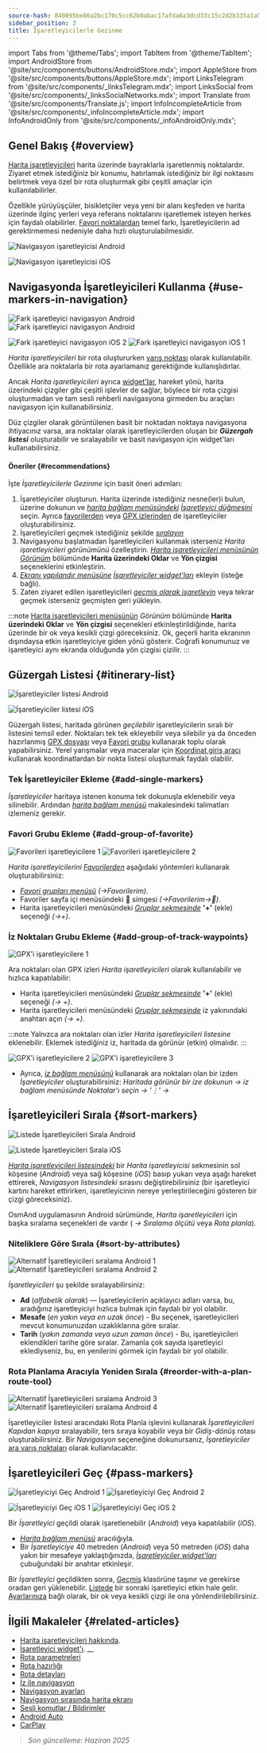 ```yaml
---
source-hash: 840895be86a2bc170c5cc62b0abac17afda6a3dcd33c15c2d2b335a1a52fa27e
sidebar_position: 3
title: İşaretleyicilerle Gezinme
---
```

import Tabs from '@theme/Tabs';
import TabItem from '@theme/TabItem';
import AndroidStore from '@site/src/components/buttons/AndroidStore.mdx';
import AppleStore from '@site/src/components/buttons/AppleStore.mdx';
import LinksTelegram from '@site/src/components/_linksTelegram.mdx';
import LinksSocial from '@site/src/components/_linksSocialNetworks.mdx';
import Translate from '@site/src/components/Translate.js';
import InfoIncompleteArticle from '@site/src/components/_infoIncompleteArticle.mdx';
import InfoAndroidOnly from '@site/src/components/_infoAndroidOnly.mdx';




## Genel Bakış {#overview}

[Harita işaretleyicileri](../../personal/markers.md) harita üzerinde bayraklarla işaretlenmiş noktalardır. Ziyaret etmek istediğiniz bir konumu, hatırlamak istediğiniz bir ilgi noktasını belirtmek veya özel bir rota oluşturmak gibi çeşitli amaçlar için kullanılabilirler.

Özellikle yürüyüşçüler, bisikletçiler veya yeni bir alanı keşfeden ve harita üzerinde ilginç yerleri veya referans noktalarını işaretlemek isteyen herkes için faydalı olabilirler. [Favori noktalardan](../../personal/favorites.md) temel farkı, İşaretleyicilerin ad gerektirmemesi nedeniyle daha hızlı oluşturulabilmesidir.

<Tabs groupId="operating-systems" queryString="current-os">

<TabItem value="android" label="Android">  

![Navigasyon işaretleyicisi Android](@site/static/img/navigation/marker/navigation_marker_android.png)

</TabItem>

<TabItem value="ios" label="iOS">

![Navigasyon işaretleyicisi iOS](@site/static/img/navigation/marker/navigation_marker_ios.png)

</TabItem>

</Tabs>


## Navigasyonda İşaretleyicileri Kullanma {#use-markers-in-navigation}

<Tabs groupId="operating-systems" queryString="current-os">

<TabItem value="android" label="Android">  

 ![Fark işaretleyici navigasyon Android](@site/static/img/navigation/marker/markers_ex_andr_2.png) ![Fark işaretleyici navigasyon Android](@site/static/img/navigation/marker/markers_ex_andr_1.png)

</TabItem>

<TabItem value="ios" label="iOS">

![Fark işaretleyici navigasyon iOS 2](@site/static/img/navigation/marker/markers_ex_ios_2.png) ![Fark işaretleyici navigasyon iOS 1](@site/static/img/navigation/marker/markers_ex_ios_1.png)

</TabItem>

</Tabs>

*Harita işaretleyicileri* bir rota oluştururken [varış noktası](./route-navigation#set-destinations) olarak kullanılabilir. Özellikle ara noktalarla bir rota ayarlamanız gerektiğinde kullanışlıdırlar.

Ancak *Harita işaretleyicileri* ayrıca [widget'lar](../../widgets/markers.md), hareket yönü, harita üzerindeki çizgiler gibi çeşitli işlevler de sağlar, böylece bir rota çizgisi oluşturmadan ve tam sesli rehberli navigasyona girmeden bu araçları navigasyon için kullanabilirsiniz.

Düz çizgiler olarak görüntülenen basit bir noktadan noktaya navigasyona ihtiyacınız varsa, ara noktalar olarak işaretleyicilerden oluşan bir ***Güzergah listesi*** oluşturabilir ve sıralayabilir ve basit navigasyon için widget'ları kullanabilirsiniz.


#### Öneriler {#recommendations}

İşte *İşaretleyicilerle Gezinme* için basit öneri adımları:

1. İşaretleyiciler oluşturun. Harita üzerinde istediğiniz nesne(ler)i bulun, üzerine dokunun ve *[harita bağlam menüsündeki](../../map/map-context-menu.md#add--edit-marker)* *[İşaretleyici düğmesini](../../personal/markers.md#add--edit-markers)* seçin. Ayrıca [favorilerden](#add-group-of-favorite) veya [GPX izlerinden](#add-group-of-track-waypoints) de işaretleyiciler oluşturabilirsiniz.
2. İşaretleyicileri geçmek istediğiniz şekilde [*sıralayın*](#sort-markers)
3. Navigasyonu başlatmadan İşaretleyicileri kullanmak isterseniz *Harita işaretleyicileri görünümünü* özelleştirin. *[Harita işaretleyicileri menüsünün](../../personal/markers.md#actions)* *[Görünüm](../../personal/markers.md#appearance-on-the-map)* bölümünde **Harita üzerindeki Oklar** ve **Yön çizgisi** seçeneklerini etkinleştirin.
4. *[Ekranı yapılandır menüsüne](../../widgets/configure-screen.md)* *[İşaretleyiciler widget'ları](../../personal/markers.md#markers)* ekleyin (isteğe bağlı).
5. Zaten ziyaret edilen işaretleyicileri [*geçmiş olarak işaretleyin*](#pass-markers) veya tekrar geçmek isterseniz geçmişten geri yükleyin.

:::note
[Harita işaretleyicileri menüsünün](../../personal/markers.md#appearance-on-the-map) *Görünüm* bölümünde **Harita üzerindeki Oklar** ve **Yön çizgisi** seçenekleri etkinleştirildiğinde, harita üzerinde bir ok veya kesikli çizgi göreceksiniz. Ok, geçerli harita ekranının dışındaysa etkin işaretleyiciye giden yönü gösterir. Coğrafi konumunuz ve işaretleyici aynı ekranda olduğunda yön çizgisi çizilir.
:::


## Güzergah Listesi {#itinerary-list}

<Tabs groupId="operating-systems" queryString="current-os">

<TabItem value="android" label="Android">  

![İşaretleyiciler listesi Android](@site/static/img/navigation/marker/markers_list_andr.png)

</TabItem>

<TabItem value="ios" label="iOS">

![İşaretleyiciler listesi iOS](@site/static/img/navigation/marker/markers_list_ios.png)

</TabItem>

</Tabs>


Güzergah listesi, haritada görünen *geçilebilir* işaretleyicilerin sıralı bir listesini temsil eder. Noktaları tek tek ekleyebilir veya silebilir ya da önceden hazırlanmış [GPX dosyası](#add-group-of-track-waypoints) veya [Favori grubu](#add-group-of-favorite) kullanarak toplu olarak yapabilirsiniz. Yerel yarışmalar veya maceralar için [Koordinat giriş aracı](../../plan-route/coordinate-input.md) kullanarak koordinatlardan bir nokta listesi oluşturmak faydalı olabilir.


### Tek İşaretleyiciler Ekleme {#add-single-markers}

*İşaretleyiciler* haritaya istenen konuma tek dokunuşla eklenebilir veya silinebilir. Ardından *[harita bağlam menüsü](../../map/map-context-menu.md#add--edit-marker)* makalesindeki talimatları izlemeniz gerekir.


### Favori Grubu Ekleme {#add-group-of-favorite}

<InfoAndroidOnly />

![Favorileri işaretleyicilere 1](@site/static/img/navigation/marker/markers_favorites_andr_3.png) ![Favorileri işaretleyicilere 2](@site/static/img/navigation/marker/markers_favorites_andr_2.png)

*Harita işaretleyicilerini* *[Favorilerden](../../personal/favorites.md)* aşağıdaki yöntemleri kullanarak oluşturabilirsiniz:

- *[Favori grupları menüsü](../../personal/favorites.md#favorite-group-actions)* *(<Translate android="true" ids="shared_string_menu,shared_string_my_places"/>→Favorilerim)*.
- Favoriler sayfa içi menüsündeki &#128681; simgesi *(<Translate android="true" ids="shared_string_menu,shared_string_my_places"/>→Favorilerim→&#128681;)*.
- Harita işaretleyicileri menüsündeki *[Gruplar sekmesinde](../../personal/markers.md#marker-groups)* **'+'** (ekle) seçeneği *(<Translate android="true" ids="shared_string_menu,map_markers,shared_string_groups"/>→+)*.


### İz Noktaları Grubu Ekleme {#add-group-of-track-waypoints}

<InfoAndroidOnly />

![GPX'i işaretleyicilere 1](@site/static/img/navigation/marker/track_to_markers_andr.png)

Ara noktaları olan GPX izleri *Harita işaretleyicileri* olarak kullanılabilir ve hızlıca kapatılabilir:

- Harita işaretleyicileri menüsündeki *[Gruplar sekmesinde](../../personal/markers.md#marker-groups)* **'+'** (ekle) seçeneği *(<Translate android="true" ids="shared_string_menu,map_markers,shared_string_groups"/>→ +)*.
- Harita işaretleyicileri menüsündeki *[Gruplar sekmesinde](../../personal/markers.md#marker-groups)* iz yakınındaki anahtarı açın *(<Translate android="true" ids="shared_string_menu,map_markers,shared_string_groups"/>→ +)*.

:::note
Yalnızca ara noktaları olan izler *Harita işaretleyicileri listesine* eklenebilir. Eklemek istediğiniz iz, haritada da görünür (etkin) olmalıdır.
:::

![GPX'i işaretleyicilere 2](@site/static/img/navigation/marker/track_to_markers_andr_2.png) ![GPX'i işaretleyicilere 3](@site/static/img/navigation/marker/track_to_markers_andr_3.png)

- Ayrıca, *[iz bağlam menüsünü](../../map/tracks/track-context-menu.md#points--waypoints)* kullanarak ara noktaları olan bir izden *İşaretleyiciler* oluşturabilirsiniz: *Haritada görünür bir ize dokunun → iz bağlam menüsünde Noktalar'ı seçin → '&#8942;' → <Translate android="true" ids="add_group_to_markers"/>*


## İşaretleyicileri Sırala {#sort-markers}

<Tabs groupId="operating-systems" queryString="current-os">

<TabItem value="android" label="Android">  

![Listede İşaretleyicileri Sırala Android](@site/static/img/navigation/marker/sort_markers_andr.png)

</TabItem>

<TabItem value="ios" label="iOS">

![Listede İşaretleyicileri Sırala iOS](@site/static/img/navigation/marker/sort_markers_ios.png)

</TabItem>

</Tabs>

*[Harita işaretleyicileri listesindeki](../../personal/markers.md#itinerary-list)* bir *Harita işaretleyicisi* sekmesinin sol köşesine (*Android*) veya sağ köşesine (*iOS*) basıp yukarı veya aşağı hareket ettirerek, *Navigasyon listesindeki* sırasını değiştirebilirsiniz (bir işaretleyici kartını hareket ettirirken, işaretleyicinin nereye yerleştirileceğini gösteren bir çizgi göreceksiniz).

OsmAnd uygulamasının Android sürümünde, *Harita işaretleyicileri* için başka sıralama seçenekleri de vardır (*<Translate android="true" ids="shared_string_menu,map_markers,shared_string_more"/> →* *Sıralama ölçütü* veya *Rota planla*).


### Niteliklere Göre Sırala {#sort-by-attributes}

<Tabs groupId="operating-systems" queryString="current-os">

<TabItem value="android" label="Android">  

![Alternatif İşaretleyicileri sıralama Android 1](@site/static/img/navigation/marker/sorting_markers_andr_1.png) ![Alternatif İşaretleyicileri sıralama Android 2](@site/static/img/navigation/marker/sorting_markers_andr_2.png)

</TabItem>

<TabItem value="ios" label="iOS">

<InfoAndroidOnly />

</TabItem>

</Tabs>

*İşaretleyicileri* şu şekilde sıralayabilirsiniz:

- **Ad** (*alfabetik olarak*) — İşaretleyicilerin açıklayıcı adları varsa, bu, aradığınız işaretleyiciyi hızlıca bulmak için faydalı bir yol olabilir.
- **Mesafe** (*en yakın veya en uzak önce*) - Bu seçenek, işaretleyicileri mevcut konumunuzdan uzaklıklarına göre sıralar.
- **Tarih** (*yakın zamanda veya uzun zaman önce*) - Bu, işaretleyicileri eklendikleri tarihe göre sıralar. Zamanla çok sayıda işaretleyici eklediyseniz, bu, en yenilerini görmek için faydalı bir yol olabilir.


### Rota Planlama Aracıyla Yeniden Sırala {#reorder-with-a-plan-route-tool}

<InfoAndroidOnly />

![Alternatif İşaretleyicileri sıralama Android 3](@site/static/img/navigation/marker/sorting_markers_andr_3.png) ![Alternatif İşaretleyicileri sıralama Android 4](@site/static/img/navigation/marker/sorting_markers_andr_4.png)

İşaretleyiciler listesi aracındaki Rota Planla işlevini kullanarak *İşaretleyicileri* *Kapıdan kapıya* sıralayabilir, ters sıraya koyabilir veya bir *Gidiş-dönüş* rotası oluşturabilirsiniz. Bir *Navigasyon* seçeneğine dokunursanız, *İşaretleyiciler* [ara varış noktaları](../setup/route-navigation.md#intermediate-destinations) olarak kullanılacaktır.


## İşaretleyicileri Geç {#pass-markers}

<Tabs groupId="operating-systems" queryString="current-os">

<TabItem value="android" label="Android">  

![İşaretleyiciyi Geç Android 1](@site/static/img/navigation/marker/pass_markers_andr_1.png) ![İşaretleyiciyi Geç Android 2](@site/static/img/navigation/marker/pass_markers_andr_2.png)

</TabItem>

<TabItem value="ios" label="iOS">

![İşaretleyiciyi Geç iOS 1](@site/static/img/navigation/marker/pass_markers_ios_1.png) ![İşaretleyiciyi Geç iOS 2](@site/static/img/navigation/marker/pass_markers_ios_2.png)

</TabItem>

</Tabs>

Bir *İşaretleyici* geçildi olarak işaretlenebilir (*Android*) veya kapatılabilir (*iOS*).

- *[Harita bağlam menüsü](../../map/map-context-menu.md#add--edit-marker)* aracılığıyla.
- Bir *İşaretleyiciye* 40 metreden (*Android*) veya 50 metreden (*iOS*) daha yakın bir mesafeye yaklaştığınızda, *[İşaretleyiciler widget'ları](../../widgets/markers.md#top-bar-widget)* çubuğundaki bir anahtar etkinleşir.

Bir *İşaretleyici* geçildikten sonra, [Geçmiş](../../personal/markers.md#history) klasörüne taşınır ve gerekirse oradan geri yüklenebilir. [Listede](#itinerary-list) bir sonraki işaretleyici etkin hale gelir. [Ayarlarınıza](#use-markers-in-navigation) bağlı olarak, bir ok veya kesikli çizgi ile ona yönlendirilebilirsiniz.


## İlgili Makaleler {#related-articles}

- [Harita işaretleyicileri hakkında](../../personal/markers.md).
- [İşaretleyici widget'ı](../../widgets/markers.md).
__
- [Rota parametreleri](../routing/osmand-routing.md#routing-types)
- [Rota hazırlığı](./route-navigation.md)
- [Rota detayları](./route-details.md)
- [İz ile navigasyon](./gpx-navigation.md)
- [Navigasyon ayarları](../guidance/navigation-settings.md)
- [Navigasyon sırasında harita ekranı](../guidance/map-during-navigation.md)
- [Sesli komutlar / Bildirimler](../guidance/voice-navigation.md)
- [Android Auto](../auto-car.md)
- [CarPlay](../car-play.md)

> *Son güncelleme: Haziran 2025*
